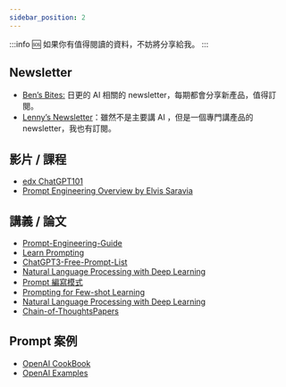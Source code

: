 ```yaml
---
sidebar_position: 2
---
```

<head>
  <script defer="defer" src="https://embed.trydyno.com/embedder.js"></script>
  <link href="https://embed.trydyno.com/embedder.css" rel="stylesheet" />
</head>

:::info 🆘 
如果你有值得閱讀的資料，不妨將分享給我。
:::

## Newsletter

- [Ben’s Bites:](https://www.bensbites.co/) 日更的 AI 相關的 newsletter，每期都會分享新產品，值得訂閱。
- [Lenny’s Newsletter](https://www.lennysnewsletter.com/)：雖然不是主要講 AI ，但是一個專門講產品的 newsletter，我也有訂閱。

## 影片 / 課程

- [edx ChatGPT101](https://www.edx.org/course/introduction-to-chatgpt)
- [Prompt Engineering Overview by Elvis Saravia](https://www.youtube.com/watch?v=dOxUroR57xs)

## 講義 / 論文

- [Prompt-Engineering-Guide](https://github.com/dair-ai/Prompt-Engineering-Guide)
- [Learn Prompting](https://learnprompting.org/)
- [ChatGPT3-Free-Prompt-List](https://github.com/mattnigh/ChatGPT3-Free-Prompt-List)
- [Natural Language Processing with Deep Learning](http://web.stanford.edu/class/cs224n/slides/cs224n-2023-lecture11-prompting-rlhf.pdf)
- [Prompt 編寫模式](https://github.com/prompt-engineering/prompt-patterns)
- [Prompting for Few-shot Learning](https://www.cs.princeton.edu/courses/archive/fall22/cos597G/lectures/lec05.pdf)
- [Natural Language Processing with Deep Learning](http://web.stanford.edu/class/cs224n/slides/cs224n-2023-lecture11-prompting-rlhf.pdf)
- [Chain-of-ThoughtsPapers](https://github.com/Timothyxxx/Chain-of-ThoughtsPapers)

## Prompt 案例

- [OpenAI CookBook](https://github.com/openai/openai-cookbook/)
- [OpenAI Examples](https://platform.openai.com/examples)

